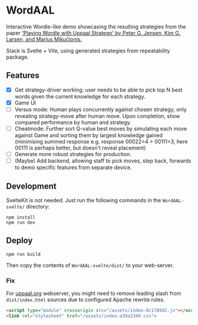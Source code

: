 # WordAAL
Interactive Wordle-like demo showcasing the resulting strategies from the paper ['Playing Wordle with Uppaal Stratego' by Peter G. Jensen, Kim G. Larsen, and Marius Mikučionis.](https://link.springer.com/chapter/10.1007/978-3-031-15629-8_15)

Stack is Svelte + Vite, using generated strategies from repeatability package. 

## Features
- [x] Get strategy-driver working; user needs to be able to pick top N best words given the current knowledge for each strategy.
- [x] Game UI
- [ ] Versus mode: Human plays concurrently against chosen strategy, only revealing strategy-move after human move. Upon completion, show compared performance by human and strategy.
- [ ] Cheatmode: Further sort Q-value best moves by simulating each move against Game and sorting them by largest knowledge gained (minimising summed response e.g. response 00022=4 > 00111=3, here 00111 is perhaps better, but doesn't reveal placement)
- [ ] Generate more robust strategies for production.
- [ ] (Maybe) Add backend, allowing staff to pick moves, step back, forwards to demo specific features from separate device.

## Development
SvelteKit is not needed. Just run the following commands in the `WordAAL-svelte/` directory:
```
npm install
npm run dev
```

## Deploy
```
npm run build
```
Then copy the contents of `WordAAL-svelte/dist/` to your web-server.

### Fix
For [uppaal.org](uppaal.org) webserver, you might need to remove leading slash from `dist/index.html` sources due to configured Apache rewrite rules.
```html
<script type="module" crossorigin src="/assets/index-0c1789d2.js"></script>
<link rel="stylesheet" href="/assets/index-a39a2349.css">
```
